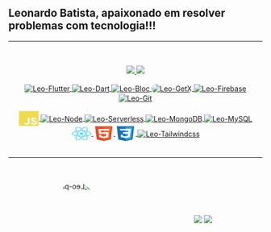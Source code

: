 ## Leonardo Batista, apaixonado em resolver problemas com tecnologia!!!

---

<div align="center" style="margin-top: 3rem">
  <a href="https://github.com/leobtt">
  <img height="180em" src="https://github-readme-stats.vercel.app/api?username=leobtt&show_icons=true&theme=tokyonight&include_all_commits=true&count_private=true"/>
  <img height="180em" src="https://github-readme-stats.vercel.app/api/top-langs/?username=leobtt&layout=compact&langs_count=7&theme=dracula"/>
</div>
<div  align='center' style="display: inline_block; margin-bottom: 2rem;"><br>
  <img align="center" alt="Leo-Flutter" height="30" width="40"  src="https://cdn.jsdelivr.net/gh/devicons/devicon/icons/flutter/flutter-original.svg" />
  <img align="center" alt="Leo-Dart" height="30" width="40" src="https://cdn.jsdelivr.net/gh/devicons/devicon/icons/dart/dart-original.svg" />
  <img  align="center" alt="Leo-Bloc" height="40" width="70" src="https://codeclusive.io/blog/introduction-to-flutter-bloc/images/bloc.png" />
  <img  align="center" alt="Leo-GetX" height="30" width="40" src="https://res.cloudinary.com/strapi/image/upload/v1621261454/logo_vgoldp.png" style="border-radius: 10px;"/>
  <img  align="center" alt="Leo-Firebase" height="30" width="40" src="https://cdn.jsdelivr.net/gh/devicons/devicon/icons/firebase/firebase-plain.svg" />
  <img  align="center" alt="Leo-Git" height="30" width="40" src="https://cdn.jsdelivr.net/gh/devicons/devicon/icons/git/git-original.svg" />
  <br><br>
  <img align="center" alt="Leo-Js" height="30" width="40" src="https://raw.githubusercontent.com/devicons/devicon/master/icons/javascript/javascript-plain.svg">
  <img align="center" alt="Leo-Node" height="30" width="40" src="https://cdn.jsdelivr.net/gh/devicons/devicon/icons/nodejs/nodejs-original.svg">
  <img align="center" alt="Leo-Serverless" height="30" width="30" src="https://cdn.icon-icons.com/icons2/2107/PNG/512/file_type_serverless_icon_130172.png">
  <img  align="center" alt="Leo-MongoDB" height="30" width="40" src="https://cdn.jsdelivr.net/gh/devicons/devicon/icons/mongodb/mongodb-original.svg" />
  <img align="center" alt="Leo-MySQL" height="30" width="40" src="https://cdn.jsdelivr.net/gh/devicons/devicon/icons/mysql/mysql-plain.svg" />
  <img align="center" alt="Leo-React" height="30" width="40" src="https://raw.githubusercontent.com/devicons/devicon/master/icons/react/react-original.svg">
  <img align="center" alt="Leo-HTML" height="30" width="40" src="https://raw.githubusercontent.com/devicons/devicon/master/icons/html5/html5-original.svg">
  <img align="center" alt="Leo-CSS" height="30" width="40" src="https://raw.githubusercontent.com/devicons/devicon/master/icons/css3/css3-original.svg">
  <img align="center" alt="Leo-Tailwindcss" height="30" width="40" src="https://cdn.jsdelivr.net/gh/devicons/devicon/icons/tailwindcss/tailwindcss-plain.svg">
          
 
</div>
  
  ---
 
<div style="display: flex; justify-content: space-around; align-items: center; margin-top: 3rem"> 
   <img align="right" alt="Leo-pic" height="150" style="border-radius:50px; transform: scaleX(-1)" src="https://camo.githubusercontent.com/4c8d92806e3c2322a2c390ffa0019c1d6f78a4d82108aa6946863ae362a763c8/68747470733a2f2f69322e77702e636f6d2f616c6c68746163636573732e696e666f2f77702d636f6e74656e742f75706c6f6164732f323031382f30332f70726f6772616d6d696e672e6769663f6669743d313238312532433731362673736c3d31">
  <div>
    <a href = "mailto:leonarbat8@gmail.com" target="_blank"><img src="https://img.shields.io/badge/Gmail-D14836?style=for-the-badge&logo=gmail&logoColor=white" target="_blank"></a>
    <a href="https://www.linkedin.com/in/leonardobatista01/" target="_blank"><img src="https://img.shields.io/badge/LinkedIn-0077B5?style=for-the-badge&logo=linkedin&logoColor=white" target="_blank"></a> 
  </div>
</div>
